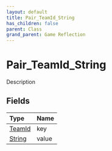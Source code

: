 ```yaml
---
layout: default
title: Pair_TeamId_String
has_children: false
parent: Class
grand_parent: Game Reflection
---
```

# Pair_TeamId_String
Description 

## Fields

| Type | Name |
|:----------|:--------------|
| [TeamId](/riftbreaker-wiki/docs/game-reflection/classes/team_id/) | key |
| [String](/riftbreaker-wiki/docs/game-reflection/components/string/) | value |

